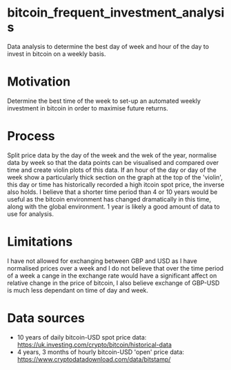 # bitcoin_frequent_investment_analysis
Data analysis to determine the best day of week and hour of the day to invest in bitcoin on a weekly basis.

# Motivation
Determine the best time of the week to set-up an automated weekly investment in bitcoin in order to maximise future returns.

# Process
Split price data by the day of the week and the wek of the year, normalise data by week so that the data points can be visualised and compared over time and create violin plots of this data. If an hour of the day or day of the week show a particularly thick section on the graph at the top of the 'violin', this day or time has historically recorded a high itcoin spot price, the inverse also holds.
I believe that a shorter time period than 4 or 10 years would be useful as the bitcoin environment has changed dramatically in this time, along with the global environment. 1 year is likely a good amount of data to use for analysis.

# Limitations
I have not allowed for exchanging between GBP and USD as I have normalised prices over a week and I do not believe that over the time period of a week a cange in the exchange rate would have a significant affect on relative change in the price of bitcoin, I also believe exchange of GBP-USD is much less dependant on time of day and week.

# Data sources
- 10 years of daily bitcoin-USD spot price data: https://uk.investing.com/crypto/bitcoin/historical-data
- 4 years, 3 months of hourly bitcoin-USD 'open' price data: https://www.cryptodatadownload.com/data/bitstamp/
